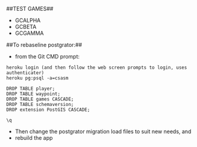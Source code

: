 ##TEST GAMES##
- GCALPHA
- GCBETA
- GCGAMMA
 

##To rebaseline postgrator:##
- from the Git CMD prompt:
```
heroku login (and then follow the web screen prompts to login, uses authenticater)
heroku pg:psql -a=csasm

DROP TABLE player;
DROP TABLE waypoint;
DROP TABLE games CASCADE;
DROP TABLE schemaversion;
DROP extension PostGIS CASCADE;

\q
```
- Then change the postgrator migration load files to suit new needs, and
- rebuild the app 
